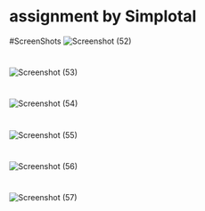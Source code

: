 # assignment by Simplotal
#ScreenShots
![Screenshot (52)](https://github.com/bharathkumark-del/assignment-simplotel/assets/147309769/f9558ea6-f49b-40ae-b1ea-1c1fae49f16a)
#
![Screenshot (53)](https://github.com/bharathkumark-del/assignment-simplotel/assets/147309769/ae0b198b-0d9f-4cbd-a71f-6f2ae9c91814)
#
![Screenshot (54)](https://github.com/bharathkumark-del/assignment-simplotel/assets/147309769/1e536815-f756-4572-8ca3-78466daeb22d)
#
![Screenshot (55)](https://github.com/bharathkumark-del/assignment-simplotel/assets/147309769/57a52b80-245a-4b4c-8add-996a2fb11c8c)
#
![Screenshot (56)](https://github.com/bharathkumark-del/assignment-simplotel/assets/147309769/c35216cf-d39b-4391-be13-22d5b6a585ce)
#
![Screenshot (57)](https://github.com/bharathkumark-del/assignment-simplotel/assets/147309769/e4652959-0ab8-49fb-b52a-7045d1798bfd)
